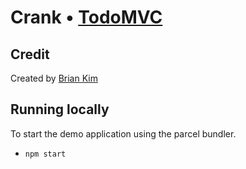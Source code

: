 # Crank • [TodoMVC](http://todomvc.com)

## Credit

Created by [Brian Kim](https://github.com/brainkim)

## Running locally
To start the demo application using the parcel bundler.

- `npm start` 